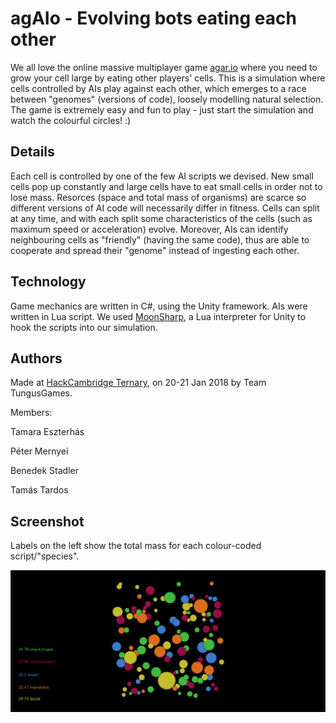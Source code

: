 # agAIo - Evolving bots eating each other

We all love the online massive multiplayer game [agar.io](http://agar.io) where you need to grow your cell large by eating other players' cells. This is a simulation where cells controlled by AIs play against each other, which emerges to a race between "genomes" (versions of code), loosely modelling natural selection. The game is extremely easy and fun to play - just start the simulation and watch the colourful circles! :)

## Details
Each cell is controlled by one of the few AI scripts we devised. New small cells pop up constantly and large cells have to eat small cells in order not to lose mass. Resorces (space and total mass of organisms) are scarce so different versions of AI code will necessarily differ in fitness. Cells can split at any time, and with each split some characteristics of the cells (such as maximum speed or acceleration) evolve. Moreover, AIs can identify neighbouring cells as "friendly" (having the same code), thus are able to cooperate and spread their "genome" instead of ingesting each other. 

## Technology
Game mechanics are written in C#, using the Unity framework. AIs were written in Lua script. We used [MoonSharp](https://www.moonsharp.org), a Lua interpreter for Unity to hook the scripts into our simulation.

## Authors
Made at [HackCambridge Ternary](https://hackcambridge.com/), on 20-21 Jan 2018 by Team TungusGames.

Members:

Tamara Eszterhás

Péter Mernyei

Benedek Stadler

Tamás Tardos

## Screenshot
Labels on the left show the total mass for each colour-coded script/"species".

![Screensot 5](Screenshots/agAIo5.png)

